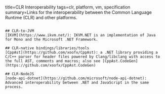 title=CLR Interoperability
tags=clr, platform, vm, specification
summary=Links for the interoperability between the Common Language Runtime (CLR) and other platforms.
~~~~~~

## CLR-to-JVM
[IKVM](https://www.ikvm.net/): IKVM.NET is an implementation of Java for Mono and the Microsoft .NET Framework.

## CLR-native bindings/libraries/tools
[CppAst](https://github.com/xoofx/CppAst): a .NET library providing a C/C++ parser for header files powered by Clang/libclang with access to the full AST, comments and macros; also see [CppAst.CodeGen](https://github.com/xoofx/CppAst.CodeGen)

## CLR-NodeJS
[node-api-dotnet](https://github.com/microsoft/node-api-dotnet): Advanced interoperability between .NET and JavaScript in the same process.
